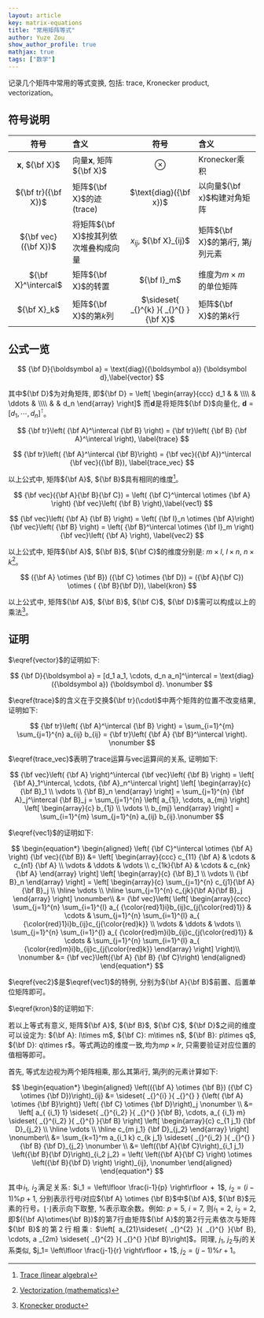 ```yaml
---
layout: article
key: matrix-equations
title: "常用矩阵等式"
author: Yuze Zou
show_author_profile: true
mathjax: true
tags: ["数学"]
---
```


记录几个矩阵中常用的等式变换, 包括: trace, Kronecker product, vectorization。<!--more-->

<div style="margin: 0 auto;" align="justify" markdown="1">

## 符号说明

| 符号 | 含义 | 符号 | 含义 |
| :---: | :--- | :---: | :--- |
| ${\boldsymbol x}$, ${\bf X}$ | 向量${\boldsymbol x}$, 矩阵${\bf X}$ | $\otimes$ | Kronecker乘积 |
| ${\bf tr}({\bf X})$ | 矩阵${\bf X}$的迹(trace) | $\text{diag}({\bf x})$ | 以向量${\bf x}$构建对角矩阵 |
| ${\bf vec}({\bf X})$ | 将矩阵${\bf X}$按其列依次堆叠构成向量 | $x_{ij}$, ${\bf X}_{ij}$ | 矩阵${\bf X}$的第$i$行, 第$j$列元素 |
| ${\bf X}^\intercal$ | 矩阵${\bf X}$的转置 | ${\bf I}_m$ | 维度为$m\times m$的单位矩阵 |
| ${\bf X}_k$ | 矩阵${\bf X}$的第$k$列 | $\sideset{ _{}^{k} }{ _{}^{} }{\bf X}$ | 矩阵${\bf X}$的第$k$行 |


## 公式一览

$$
{\bf D}{\boldsymbol a} = \text{diag}({\boldsymbol a}) {\boldsymbol d},\label{vector}
$$

其中${\bf D}$为对角矩阵, 即${\bf D} = \left[ \begin{array}{ccc} d_1 & & \\\\ & \ddots & \\\\ & & d_n  \end{array} \right]$ 而${\boldsymbol d}$是将矩阵${\bf D}$向量化, ${\boldsymbol d} = [d_1, \cdots, d_n]^\intercal$。

$$
{\bf tr}\left( {\bf A}^\intercal {\bf B} \right) = {\bf tr}\left( {\bf B} {\bf A}^\intercal \right), \label{trace}
$$

$$
{\bf tr}\left( {\bf A}^\intercal {\bf B}\right) = {\bf vec}({\bf A})^\intercal {\bf vec}({\bf B}), \label{trace_vec}
$$

以上公式中, 矩阵${\bf A}$, ${\bf B}$具有相同的维度[^trace]。

$$
{\bf vec}({\bf A}{\bf B}{\bf C}) = \left( {\bf C}^\intercal \otimes {\bf A} \right) {\bf vec}\left( {\bf B} \right),\label{vec1}
$$

$$
{\bf vec}\left( {\bf A} {\bf B} \right) = \left( {\bf I}_n \otimes {\bf A}\right) {\bf vec}\left( {\bf B} \right) = \left( {\bf B}^\intercal \otimes {\bf I}_m \right) {\bf vec}\left( {\bf A} \right), \label{vec2}
$$

以上公式中, 矩阵${\bf A}$, ${\bf B}$, ${\bf C}$的维度分别是: $m\times l$, $l \times n$, $n \times k$[^vec]。

$$
({\bf A} \otimes {\bf B}) ({\bf C} \otimes {\bf D}) = ({\bf A}{\bf C}) \otimes ( {\bf B}{\bf D}), \label{kron}
$$

以上公式中, 矩阵${\bf A}$, ${\bf B}$, ${\bf C}$, ${\bf D}$需可以构成以上的乘法[^kron]。

## 证明

$\eqref{vector}$的证明如下:

$$
{\bf D}{\boldsymbol a} = [d_1 a_1, \cdots, d_n a_n]^\intercal = \text{diag}({\boldsymbol a}) {\boldsymbol d}. \nonumber
$$

$\eqref{trace}$的含义在于交换${\bf tr}(\cdot)$中两个矩阵的位置不改变结果, 证明如下: 

$$
{\bf tr}\left( {\bf A}^\intercal {\bf B} \right) = \sum_{i=1}^{m} \sum_{j=1}^{n} a_{ij} b_{ij} = {\bf tr}\left( {\bf A} {\bf B}^\intercal \right). \nonumber
$$

$\eqref{trace_vec}$表明了trace运算与vec运算间的关系, 证明如下: 

$$
{\bf vec}\left( {\bf A} \right)^\intercal {\bf vec}\left( {\bf B} \right) = \left[ {\bf A}_1^\intercal, \cdots, {\bf A}_n^\intercal \right] \left[ \begin{array}{c} {\bf B}_1 \\ \vdots \\ {\bf B}_n \end{array} \right]  = \sum_{j=1}^{n} {\bf A}_j^\intercal {\bf B}_j = \sum_{j=1}^{n} \left[ a_{1j}, \cdots, a_{mj} \right] \left[ \begin{array}{c} b_{1j} \\ \vdots \\ b_{mj} \end{array} \right] = \sum_{i=1}^{m} \sum_{j=1}^{n} a_{ij} b_{ij}.\nonumber
$$

$\eqref{vec1}$的证明如下:

$$
\begin{equation*}
\begin{aligned}
\left( {\bf C}^\intercal \otimes {\bf A} \right) {\bf vec}({\bf B}) &= \left[ \begin{array}{ccc} c_{11} {\bf A} & \cdots & c_{n1} {\bf A} \\ \vdots & \ddots & \vdots \\ c_{1k}{\bf A} & \cdots & c_{nk}{\bf A} \end{array} \right] \left[ \begin{array}{c} {\bf B}_1 \\ \vdots \\ {\bf B}_n \end{array} \right] = \left[ \begin{array}{c} \sum_{j=1}^{n} c_{j1}{\bf A}{\bf B}_j \\ \hline \vdots \\ \hline  \sum_{j=1}^{n} c_{jk}{\bf A}{\bf B}_j \end{array} \right] \nonumber\\ &= {\bf vec}\left( \left[ \begin{array}{ccc} \sum_{j=1}^{n} \sum_{i=1}^{l} a_{ {\color{red}1}i}b_{ij}c_{j{\color{red}1}} & \cdots & \sum_{j=1}^{n} \sum_{i=1}^{l} a_{ {\color{red}1}i}b_{ij}c_{j{\color{red}k}} \\ \vdots & \ddots & \vdots \\ \sum_{j=1}^{n} \sum_{i=1}^{l} a_{ {\color{red}m}i}b_{ij}c_{j{\color{red}1}} & \cdots & \sum_{j=1}^{n} \sum_{i=1}^{l} a_{ {\color{red}m}i}b_{ij}c_{j{\color{red}k}}  \end{array} \right] \right)\\ \nonumber
&= {\bf vec}\left({\bf A} {\bf B} {\bf C}\right)
\end{aligned}
\end{equation*}
$$

$\eqref{vec2}$是$\eqref{vec1}$的特例, 分别为${\bf A}{\bf B}$前置、后置单位矩阵即可。

$\eqref{kron}$的证明如下:

若以上等式有意义, 矩阵${\bf A}$, ${\bf B}$, ${\bf C}$, ${\bf D}$之间的维度可以设定为: ${\bf A}: l\times m$, ${\bf C}: m\times n$, ${\bf B}: p\times q$, ${\bf D}: q\times r$。等式两边的维度一致,均为$mp \times lr$, 只需要验证对应位置的值相等即可。

首先, 等式左边视为两个矩阵相乘, 那么其第$i$行, 第$j$列的元素计算如下:

$$
\begin{equation*}
\begin{aligned}
\left(({\bf A} \otimes {\bf B}) ({\bf C} \otimes {\bf D})\right)_{ij} &= \sideset{ _{}^{i} }{ _{}^{} } {\left( {\bf A} \otimes {\bf B}\right)} \left( {\bf C} \otimes {\bf D}\right)_j \nonumber \\ 
&= \left[ a_{ {i_1} 1} \sideset{ _{}^{i_2} }{ _{}^{} }{\bf B}, \cdots, a_{ {i_1} m} \sideset{ _{}^{i_2} }{ _{}^{} }{\bf B} \right] \left[ \begin{array}{c} c_{1 j_1} {\bf D}_{j_2} \\ \hline \vdots \\ \hline c_{m j_1} {\bf D}_{j_2} \end{array} \right] \nonumber\\
&= \sum_{k=1}^m a_{i_1 k} c_{k j_1} \sideset{ _{}^{i_2} }{ _{}^{} }{\bf B} {\bf D}_{j_2} \nonumber \\
&= \left({\bf A}{\bf C}\right)_{i_1 j_1} \left({\bf B}{\bf D}\right)_{i_2 j_2} = \left( \left({\bf A}{\bf C} \right) \otimes \left({\bf B}{\bf D} \right) \right)_{ij}, \nonumber
\end{aligned}
\end{equation*}
$$

其中$i_1$, $i_2$满足关系: $i_1 = \left\lfloor \frac{i-1}{p} \right\rfloor + 1$, $i_2 = (i-1)\% p + 1$, 分别表示行号$i$对应${\bf A} \otimes {\bf B}$中${\bf A}$, ${\bf B}$元素的行号。$\lfloor \cdot \rfloor$表示向下取整, $\%$表示取余数。例如: $p=5$, $i=7$, 则$i_1=2$, $i_2=2$, 即$({\bf A}\otimes{\bf B})$的第$7$行由矩阵${\bf A}$的第2行元素依次与矩阵${\bf B}$的第2行相乘: $\left[ a_{21}\sideset{ _{}^{2} }{ _{}^{} }{\bf B}, \cdots, a _{2m} \sideset{ _{}^{2} }{ _{}^{} }{\bf B}\right]$。同理, $j_1$, $j_2$与$j$的关系类似, $j_1= \left\lfloor \frac{j-1}{r} \right\rfloor + 1$, $j_2 = (j-1)\% r + 1$。

</div>

[^trace]: [Trace (linear algebra)](https://en.wikipedia.org/wiki/Trace_(linear_algebra))
[^vec]: [Vectorization (mathematics)](https://en.wikipedia.org/wiki/Vectorization_(mathematics))
[^kron]: [Kronecker product](https://en.wikipedia.org/wiki/Kronecker_product)